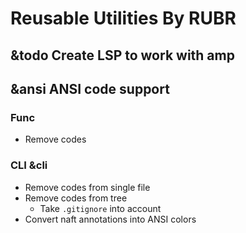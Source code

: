 # Reusable Utilities By RUBR

## &todo Create LSP to work with amp

## &ansi ANSI code support

### Func
- Remove codes

### CLI &cli
- Remove codes from single file
- Remove codes from tree
	- Take `.gitignore` into account
- Convert naft annotations into ANSI colors
